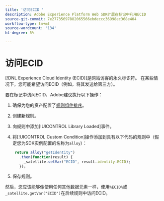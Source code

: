 ```yaml
---
title: '访问ECID '
description: Adobe Experience Platform Web SDK扩展在标记中利用ECID
source-git-commit: 7e27735697882065566ebdeccc36998ec368e404
workflow-type: tm+mt
source-wordcount: '134'
ht-degree: 5%

---
```



# 访问ECID

[!DNL Experience Cloud Identity (ECID)]是网站访客的永久标识符。 在某些情况下，您可能希望访问ECID（例如，将其发送给第三方）。

要在标记中访问ECID，Adobe建议执行以下操作：

1. 确保为您的资产配置了[规则组件排序](https://experienceleague.adobe.com/docs/launch/using/ui/rules.html?lang=en#rule-component-sequencing)。
1. 创建新规则。
1. 向规则中添加[!UICONTROL Library Loaded]事件。
1. 将[!UICONTROL Custom Condition]操作添加到具有以下代码的规则中（假定您为SDK实例配置的名称为`alloy`）：

   ```javascript
    return alloy("getIdentity")
      .then(function(result) {
        _satellite.setVar("ECID", result.identity.ECID);
      });
   ```

1. 保存规则。

然后，您应该能够像使用任何其他数据元素一样，使用`%ECID%`或`_satellite.getVar("ECID")`在后续规则中访问ECID。
